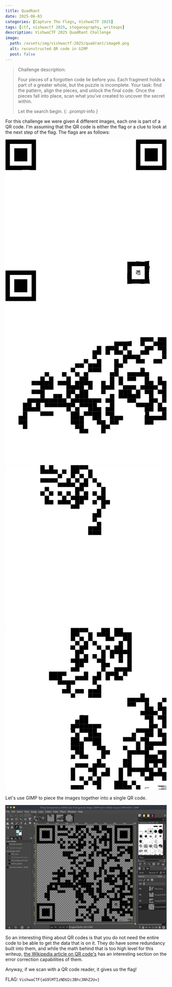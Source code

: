 ```yaml
--- 
title: QuadRant 
date: 2025-06-03 
categories: [Capture The Flags, VishwaCTF 2025] 
tags: [ctf, vishwactf 2025, steganography, writeups] 
description: VishwaCTF 2025 QuadRant Challenge
image:
  path: /assets/img/vishwactf-2025/quadrant/image0.png
  alt: reconstructed QR code in GIMP
  post: false
---
```


> Challenge description:
> 
> Four pieces of a forgotten code lie before you. Each fragment holds a part of a greater whole, but the puzzle is incomplete. Your task: find the pattern, align the pieces, and unlock the final code. Once the pieces fall into place, scan what you’ve created to uncover the secret within.
>
> Let the search begin. 
{: .prompt-info }

For this challenge we were given 4 different images, each one is part of a QR code. I'm assuming that the QR code is either the flag or a clue to look at the next step of the flag. The flags are as follows:

![quadrant 1](/assets/img/vishwactf-2025/quadrant/flag1.png) 
![quadrant 2](/assets/img/vishwactf-2025/quadrant/flag2.png)
![quadrant 3](/assets/img/vishwactf-2025/quadrant/flag3.png)
![quadrant 4](/assets/img/vishwactf-2025/quadrant/flag4.png)

Let's use GIMP to piece the images together into a single QR code.

![The reconstructed QR code](/assets/img/vishwactf-2025/quadrant/image0.png)

So an interesting thing about QR codes is that you do not need the entire code to be able to get the data that is on it. They do have some redundancy built into them, and while the math behind that is too high level for this writeup, [the Wikipedia article on QR code's](https://en.wikipedia.org/wiki/QR_code#Error_correction) has an interesting section on the error correction capabilities of them.

Anyway, if we scan with a QR code reader, it gives us the flag!

FLAG: `VishwaCTF{aG9lMTIzNDU2c3Bhc3NhZ2U=}`
